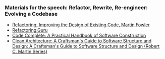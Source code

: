 ### Materials for the speech: Refactor, Rewrite, Re-engineer: Evolving a Codebase

- [Refactoring, Improving the Design of Existing Code, Martin Fowler](https://martinfowler.com/books/refactoring.html)
- [Refactoring.Guru](https://refactoring.guru/refactoring)
- [Code Complete: A Practical Handbook of Software Construction](https://amzn.eu/d/4csVcLa)
- [Clean Architecture: A Craftsman's Guide to Software Structure and Design: A Craftsman's Guide to Software Structure and Design (Robert C. Martin Series)](https://amzn.eu/d/a83mKmi)
